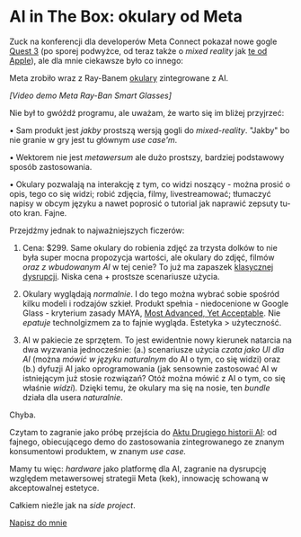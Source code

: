 # AI in The Box: okulary od Meta

Zuck na konferencji dla developerów Meta Connect pokazał nowe gogle [Quest 3](https://about.fb.com/news/2023/09/meet-meta-quest-3-mixed-reality-headset/) (po sporej podwyżce, od teraz także o *mixed reality* jak [te od Apple](/apple-vision-pro/)), ale dla mnie ciekawsze było co innego:

Meta zrobiło wraz z Ray-Banem [okulary](https://about.fb.com/news/2023/09/new-ray-ban-meta-smart-glasses/) zintegrowane z AI.

*[Video demo Meta Ray-Ban Smart Glasses]*

Nie był to gwóźdź programu, ale uważam, że warto się im bliżej przyjrzeć:

• Sam produkt jest *jakby* prostszą wersją gogli do *mixed-reality*. "Jakby" bo nie granie w gry jest tu głównym *use case'm*.

• Wektorem nie jest *metawersum* ale dużo prostszy, bardziej podstawowy sposób zastosowania.

• Okulary pozwalają na interakcję z tym, co widzi noszący - można prosić o opis, tego co się widzi; robić zdjęcia, filmy, livestreamować; tłumaczyć napisy w obcym języku a nawet poprosić o tutorial jak naprawić zepsuty tu-oto kran. Fajne.

Przejdźmy jednak to najważniejszych ficzerów:

1. Cena: $299. Same okulary do robienia zdjęć za trzysta dolków to nie była super mocna propozycja wartości, ale okulary do zdjęć, filmów *oraz z wbudowanym AI* w tej cenie? To już ma zapaszek [klasycznej dysrupcji](https://mitsmr.pl/a/christensen-innowacja-jest-kluczem-do-tego-by-ludzie-stawali-sie-lepsi/D1EboGgwh). Niska cena + prostsze scenariusze użycia.

2. Okulary wyglądają *normalnie*. I do tego można wybrać sobie spośród kilku modeli i rodzajów szkieł. Produkt spełnia - niedocenione w Google Glass - kryterium zasady MAYA, [Most Advanced, Yet Acceptable](https://www.interaction-design.org/literature/article/design-for-the-future-but-balance-it-with-your-users-present). Nie *epatuje* technolgizmem za to fajnie wygląda. Estetyka > użyteczność.

3. AI w pakiecie ze sprzętem. To jest ewidentnie nowy kierunek natarcia na dwa wyzwania jednocześnie: (a.) scenariusze użycia *czata jako UI dla AI* (można *mówić* *w języku naturalnym* do AI o tym, co się widzi) oraz (b.) dyfuzji AI jako oprogramowania (jak sensownie zastosować AI w istniejącym już stosie rozwiązań? Otóż można mówić z AI o tym, co się właśnie *widzi*)*.*  Dzięki temu, że okulary ma się na nosie, ten *bundle* działa dla usera *naturalnie*.

Chyba.

Czytam to zagranie jako próbę przejścia do [Aktu Drugiego historii AI](https://www.sequoiacap.com/article/generative-ai-act-two/): od fajnego, obiecującego demo do zastosowania zintegrowanego ze znanym konsumentowi produktem, w znanym *use case.*

Mamy tu więc: *hardware* jako platformę dla AI, zagranie na dysrupcję względem metawersowej strategii Meta (kek), innowację schowaną w akceptowalnej estetyce.

Całkiem nieźle jak na *side project*.

[Napisz do mnie](mailto:jakub.jeziorny@gmail.com)